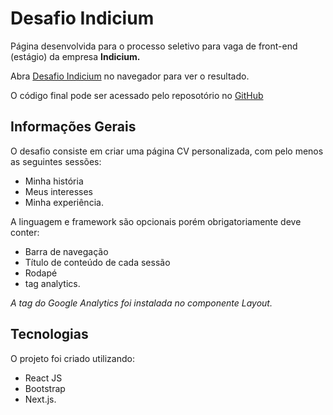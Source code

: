 # Desafio Indicium

Página desenvolvida para o processo seletivo para  vaga de front-end (estágio) da empresa **Indicium.**

Abra [Desafio Indicium](https://desafio-indicum.vercel.app/) no navegador para ver o resultado.

O código final pode ser acessado pelo reposotório no [GitHub](https://github.com/gabieller/desafio-indicum)


## Informações Gerais

O desafio consiste em criar uma página CV personalizada, com pelo menos as seguintes sessões: 

* Minha história
* Meus interesses
* Minha experiência.

A linguagem e framework são opcionais porém obrigatoriamente deve conter: 

* Barra de navegação
* Título de conteúdo de cada sessão
* Rodapé
* tag analytics.


*A tag do Google Analytics foi instalada no componente Layout.*

## Tecnologias 

O projeto foi criado utilizando: 

* React JS
* Bootstrap
* Next.js.